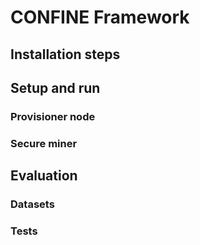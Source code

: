 # CONFINE Framework
## Installation steps
## Setup and run
### Provisioner node
### Secure miner
## Evaluation
### Datasets
### Tests
